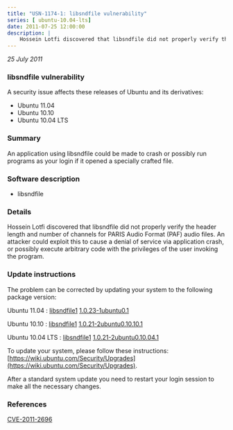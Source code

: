 ```yaml
---
title: "USN-1174-1: libsndfile vulnerability"
series: [ ubuntu-10.04-lts]
date: 2011-07-25 12:00:00
description: |
    Hossein Lotfi discovered that libsndfile did not properly verify the header length and number of channels for PARIS Audio Format (PAF) audio files. An attacker could exploit this to cause a denial of service via application crash, or possibly execute arbitrary code with the privileges of the user invoking the program. 
--- 
```

 
 

*25 July 2011*

### libsndfile vulnerability

A security issue affects these releases of Ubuntu and its derivatives:

* Ubuntu 11.04
* Ubuntu 10.10
* Ubuntu 10.04 LTS

### Summary

An application using libsndfile could be made to crash or possibly run programs as your login if it opened a specially crafted file.

### Software description

* libsndfile 

### Details

Hossein Lotfi discovered that libsndfile did not properly verify the header length and number of channels for PARIS Audio Format (PAF) audio files. An attacker could exploit this to cause a denial of service via application crash, or possibly execute arbitrary code with the privileges of the user invoking the program. 

### Update instructions

The problem can be corrected by updating your system to the following package version:

Ubuntu 11.04
 : [libsndfile1](https://launchpad.net/ubuntu/+source/libsndfile) <span> [1.0.23-1ubuntu0.1](https://launchpad.net/ubuntu/+source/libsndfile/1.0.23-1ubuntu0.1) </span> 

Ubuntu 10.10
 : [libsndfile1](https://launchpad.net/ubuntu/+source/libsndfile) <span> [1.0.21-2ubuntu0.10.10.1](https://launchpad.net/ubuntu/+source/libsndfile/1.0.21-2ubuntu0.10.10.1) </span> 

Ubuntu 10.04 LTS
 : [libsndfile1](https://launchpad.net/ubuntu/+source/libsndfile) <span> [1.0.21-2ubuntu0.10.04.1](https://launchpad.net/ubuntu/+source/libsndfile/1.0.21-2ubuntu0.10.04.1) </span> 

To update your system, please follow these instructions: [https://wiki.ubuntu.com/Security/Upgrades](https://wiki.ubuntu.com/Security/Upgrades).

After a standard system update you need to restart your login session to make all the necessary changes. 

### References

 
 [CVE-2011-2696](http://people.ubuntu.com/~ubuntu-security/cve/CVE-2011-2696)
 

